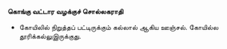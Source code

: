 **கொங்கு வட்டார வழக்குச் சொல்லகராதி**
- கோயிலில் நிறுத்தப் பட்டிருக்கும் கல்லால் ஆகிய ஊஞ்சல். கோயில்ல தூரிக்கல்லுஇருக்குது.

